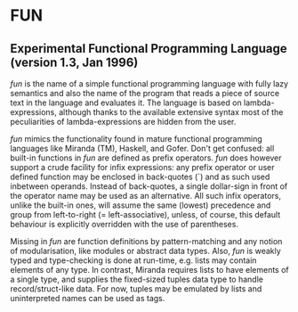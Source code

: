 FUN
===

## Experimental Functional Programming Language (version 1.3, Jan 1996)

*fun* is the name of a simple functional programming language with fully lazy
semantics and also the name of the program that reads a piece of source text
in the language and evaluates it. The language is based on lambda-expressions,
although thanks to the available extensive syntax most of the peculiarities of
lambda-expressions are hidden from the user.

*fun* mimics the functionality found in mature functional programming languages like
Miranda (TM), Haskell, and Gofer. Don't get confused: all built-in functions in
*fun* are defined as prefix operators.
*fun*
does however support a crude facility for infix expressions: any prefix
operator or user defined function may be enclosed in back-quotes (`) and as
such used inbetween operands. Instead of back-quotes, a single dollar-sign in
front of the operator name may be used as an alternative. All such infix
operators, unlike the built-in ones,
will assume the same (lowest) precedence and group from
left-to-right (= left-associative), unless, of course, this default behaviour
is explicitly overridden with the use of parentheses.

Missing in
*fun*
are function definitions by pattern-matching and any notion of modularisation,
like modules or abstract data types. Also,
*fun*
is weakly typed and type-checking is done at run-time, e.g. lists may
contain elements of any type. In contrast, Miranda requires lists to have
elements of a single type, and supplies the fixed-sized tuples data type to
handle record/struct-like data. For now, tuples may be emulated by lists and
uninterpreted names can be used as tags.
